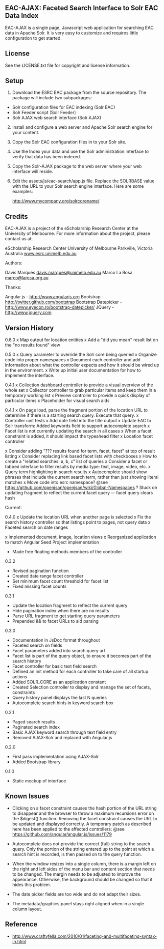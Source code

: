 EAC-AJAX: Faceted Search Interface to Solr EAC Data Index
---------------------------------------------------------

EAC-AJAX is a single page, Javascript web application for searching EAC data in 
Apache Solr. It is very easy to customize and requires little configuration to
get started.


License
-------
See the LICENSE.txt file for copyright and license information. 


Setup
-----

1. Download the ESRC EAC package from the source repository. The package will 
   include two subpackages:

  - Solr configuration files for EAC indexing (Solr EAC)
  - Solr Feeder script (Solr Feeder)
  - Solr AJAX web search interface (Solr AJAX)

2. Install and configure a web server and Apache Solr search engine for your
   content.
3. Copy the Solr EAC configuration files in to your Solr site.
4. Use the Index your data and use the Solr administration interface to 
   verify that data has been indexed.
5. Copy the Solr-AJAX package to the web server where your web interface will 
   reside.
6. Edit the assets/js/eac-search/app.js file. Replace the SOLRBASE value with 
   the URL to your Solr search engine interface.  Here are some examples:
   
     http://www.mycompany.org/solrcorename/


Credits
-------

EAC-AJAX is a project of the eScholarship Research Center at the University of 
Melbourne. For more information about the project, please contact us at:

  eScholarship Research Center
  University of Melbourne
  Parkville, Victoria
  Australia
  www.esrc.unimelb.edu.au

Authors:

  Davis Marques <davis.marques@unimelb.edu.au>
  Marco La Rosa <marco@larosa.org.au>
  
Thanks:

  Angular.js - http://www.angularjs.org
  Bootstrap - http://twitter.github.com/bootstrap
  Bootstrap Datepicker - http://www.eyecon.ro/bootstrap-datepicker/
  JQuery - http://www.jquery.com
  

Version History
---------------

0.6.0
x Map output for location entities
x Add a "did you mean" result list on the "no results found" view

0.5.0
x Query parameter to override the Solr core being queried
x Organize code into proper namespaces
x Document each controller and add information about what the controller 
  expects and how it should be wired up in the environment.
x Write up initial user documentation for how to implement the interface.

0.4.1
x Collection dashboard controller to provide a visual overview of the whole set
x Collector controller to grab particular items and keep them in a temporary 
  working list
x Preview controller to provide a quick display of particular items
x Placeholder for visual search aids

0.4.1
x On page load, parse the fragment portion of the location URL to determine
   if there is a starting search query.  Execute that query.
x Controller unit tests
x Add date field into the title output
x Update EAC to Solr transform: Added keywords field to support autocomplete 
  search
x Facet list is not currently updating the search in all cases
x When a facet constraint is added, it should impact the typeahead filter
x Location facet controller

x Consider adding "??? results found for term, facet, facet" at top of result 
  listing
x Consider replacing link based facet lists with checkboxes
x How to create a "related searches: a, b, c" list of queries
x Consider a facet or tabbed interface to filter results by media type: text, 
  image, video, etc.
x Query term highlighting in search results
x Autocomplete should show phrases that include the current search term, rather 
  than just showing literal matches
x Move code into esrc namespace? 
  @see https://github.com/openjsan/openjsan/wiki/Global-Namespaces
? Stuck on updating fragment to reflect the current facet query -- facet query
  clears hash

Current:

0.4.0
x Update the location URL when another page is selected
x Fix the search history controller so that listings point to pages, not query 
  data
x Faceted search on date ranges

x Implemented document, image, location views
x Reorganized application to match Angular Seed Project implementation

- Made free floating methods members of the controller

0.3.2
- Revised pagination function
- Created date range facet controller
- Set minimum facet count threshold for facet list
- Fixed missing facet counts

0.3.1
- Update the location fragment to reflect the current query
- Hide pagination index when there are no results
- Parse URL fragment to get starting query parameters
- Prepended && to facet URLs to aid parsing

0.3.0 
- Documentation in JsDoc format throughout
- Faceted search on fields
- Facet parameters added into search query url
- Facet list is part of the query object, to ensure it becomes part of the 
  search history
- Facet controller for basic text field search
- Defined an init method for each controller to take care of all startup 
  actions
- Added SOLR_CORE as an application constant
- Created Selection controller to display and manage the set of facets, 
  constraints
- Query history panel displays the last N queries
- Autocomplete search hints in keyword search box

0.2.1
- Paged search results
- Paginated search index
- Basic AJAX keyword search through text field entry
- Removed AJAX-Solr and replaced with Angular.js

0.2.0
- First pass implementation using AJAX-Solr
- Added Bootstrap library

0.1.0
- Static mockup of interface


Known Issues
------------

- Clicking on a facet constraint causes the hash portion of the URL string to
  disappear and the browser to throw a maximum recursions error on the $digest()
  function. Removing the facet constraint causes the URL to be updated and 
  displayed correctly. A temporary patch as described here has been applied to
  the affected controllers:
  @see https://github.com/angular/angular.js/issues/1179

- Autocomplete does not provide the correct (full) string to the search query.
  Only the portion of the string entered up to the point at which a search 
  hint is recorded, is then passed on to the query function.

- When the window resizes into a single column, there is a margin left on the
  right and left sides of the menu bar and content section that needs to be 
  changed.  The margin needs to be adjusted to improve the appearance.
  Otherwise, the background should be changed so that it hides this problem.

- The date picker fields are too wide and do not adapt their sizes.

- The metadata/graphics panel stays right aligned when in a single column
  layout.


Reference
---------

- http://www.craftyfella.com/2010/01/faceting-and-multifaceting-syntax-in.html

